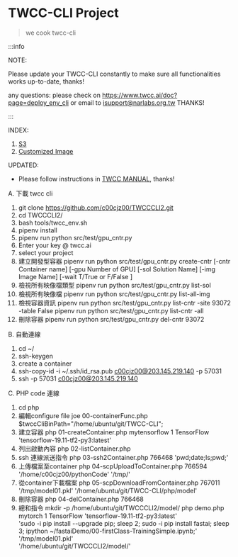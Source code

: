 # TWCC-CLI Project

> we cook twcc-cli


:::info

NOTE:

Please update your TWCC-CLI constantly to make sure all functionalities works up-to-date, thanks! 

any questions: please check on https://www.twcc.ai/doc?page=deploy_env_cli or email to isupport@narlabs.org.tw THANKS!

:::

INDEX: 
1. [S3](doc/S3_tutorial.md)
1. [Customized Image](doc/Customed_Img_Tutorial.md)


UPDATED:
- Please follow instructions in [TWCC MANUAL](https://www.twcc.ai/doc?page=deploy_env_cli), thanks!


A. 下載 twcc cli 

 1. git clone https://github.com/c00cjz00/TWCCCLI2.git
 2. cd TWCCCLI2/
 3. bash tools/twcc_env.sh
 4. pipenv install
 5. pipenv run python src/test/gpu_cntr.py
 6. Enter your key @ twcc.ai
 7. select your project
 8. 建立開發型容器
 pipenv run python src/test/gpu_cntr.py create-cntr [-cntr Container name] [-gpu Number of GPU] [-sol Solution Name] [-img Image Name] [-wait T/True or F/False <Wait for CNTR to ready or not>]
 9. 檢視所有映像檔類型
 pipenv run python src/test/gpu_cntr.py list-sol 
 10. 檢視所有映像檔
 pipenv run python src/test/gpu_cntr.py list-all-img
 11. 檢視容器資訊	
 pipenv run python src/test/gpu_cntr.py list-cntr -site 93072 -table False
 pipenv run python src/test/gpu_cntr.py list-cntr -all
 12. 刪除容器
 pipenv run python src/test/gpu_cntr.py del-cntr 93072

B. 自動連線
 1. cd ~/
 2. ssh-keygen
 2. create a container
 3. ssh-copy-id -i ~/.ssh/id_rsa.pub c00cjz00@203.145.219.140 -p 57031 
 4. ssh -p  57031 c00cjz00@203.145.219.140 

C. PHP code 連線
 1. cd php
 2. 編輯configure file
 joe 00-containerFunc.php
 $twccCliBinPath="/home/ubuntu/git/TWCC-CLI";
 3. 建立容器
 php 01-createContainer.php mytensorflow 1 TensorFlow 'tensorflow-19.11-tf2-py3:latest'
 4. 列出啟動內容
 php 02-listContainer.php
 5. ssh 連線派送指令
 php 03-ssh2Container.php 766468 'pwd;date;ls;pwd;'
 6. 上傳檔案至container
  php 04-scpUploadToContainer.php 766594 '/home/c00cjz00/pythonCode' '/tmp/'
 7. 從container下載檔案
 php 05-scpDownloadFromContainer.php 767011 '/tmp/model01.pkl' '/home/ubuntu/git/TWCC-CLI/php/model'
 8. 刪除容器
 php 04-delContainer.php 766468
 9. 總和指令
 mkdir -p /home/ubuntu/git/TWCCCLI2/model/
 php demo.php mytorch 1 TensorFlow 'tensorflow-19.11-tf2-py3:latest' \
 'sudo -i pip install --upgrade pip; sleep 2; sudo -i pip install fastai; sleep 3; ipython ~/fastaiDemo/00-firstClass-TrainingSimple.ipynb;' \
 '/tmp/model01.pkl' \
 '/home/ubuntu/git/TWCCCLI2/model/'

